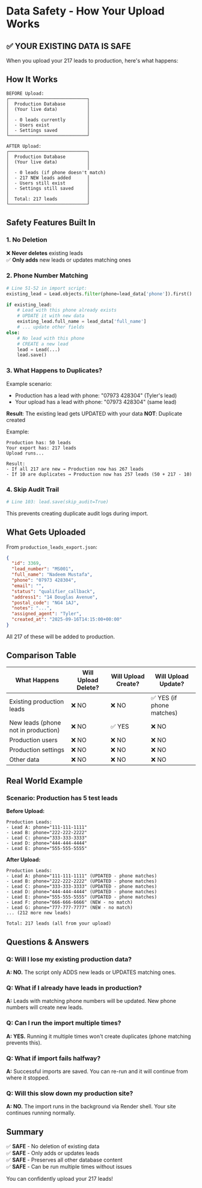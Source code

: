 # Data Safety - How Your Upload Works

## ✅ YOUR EXISTING DATA IS SAFE

When you upload your 217 leads to production, here's what happens:

## How It Works

```
BEFORE Upload:
┌─────────────────────────────┐
│  Production Database        │
│  (Your live data)           │
│                             │
│  - 0 leads currently        │
│  - Users exist              │
│  - Settings saved           │
└─────────────────────────────┘

AFTER Upload:
┌─────────────────────────────┐
│  Production Database        │
│  (Your live data)           │
│                             │
│  - 0 leads (if phone doesn't match)
│  - 217 NEW leads added      │
│  - Users still exist        │
│  - Settings still saved     │
│                             │
│  Total: 217 leads           │
└─────────────────────────────┘
```

## Safety Features Built In

### 1. No Deletion
❌ **Never deletes** existing leads  
✅ **Only adds** new leads or updates matching ones

### 2. Phone Number Matching
```python
# Line 51-52 in import script:
existing_lead = Lead.objects.filter(phone=lead_data['phone']).first()

if existing_lead:
    # Lead with this phone already exists
    # UPDATE it with new data
    existing_lead.full_name = lead_data['full_name']
    # ... update other fields
else:
    # No lead with this phone
    # CREATE a new lead
    lead = Lead(...)
    lead.save()
```

### 3. What Happens to Duplicates?

Example scenario:
- Production has a lead with phone: "07973 428304" (Tyler's lead)
- Your upload has a lead with phone: "07973 428304" (same lead)

**Result**: The existing lead gets UPDATED with your data
**NOT**: Duplicate created

Example:
```
Production has: 50 leads
Your export has: 217 leads
Upload runs...

Result: 
- If all 217 are new → Production now has 267 leads
- If 10 are duplicates → Production now has 257 leads (50 + 217 - 10)
```

### 4. Skip Audit Trail
```python
# Line 103: lead.save(skip_audit=True)
```
This prevents creating duplicate audit logs during import.

## What Gets Uploaded

From `production_leads_export.json`:
```json
{
  "id": 3369,
  "lead_number": "MS001",
  "full_name": "Nadeem Mustafa",
  "phone": "07973 428304",
  "email": "",
  "status": "qualifier_callback",
  "address1": "14 Douglas Avenue",
  "postal_code": "NG4 1AJ",
  "notes": "...",
  "assigned_agent": "Tyler",
  "created_at": "2025-09-16T14:15:00+00:00"
}
```

All 217 of these will be added to production.

## Comparison Table

| What Happens | Will Upload Delete? | Will Upload Create? | Will Upload Update? |
|-------------|---------------------|-------------------|-------------------|
| Existing production leads | ❌ NO | ❌ NO | ✅ YES (if phone matches) |
| New leads (phone not in production) | ❌ NO | ✅ YES | ❌ NO |
| Production users | ❌ NO | ❌ NO | ❌ NO |
| Production settings | ❌ NO | ❌ NO | ❌ NO |
| Other data | ❌ NO | ❌ NO | ❌ NO |

## Real World Example

### Scenario: Production has 5 test leads

**Before Upload:**
```
Production Leads:
- Lead A: phone="111-111-1111"
- Lead B: phone="222-222-2222"  
- Lead C: phone="333-333-3333"
- Lead D: phone="444-444-4444"
- Lead E: phone="555-555-5555"
```

**After Upload:**
```
Production Leads:
- Lead A: phone="111-111-1111" (UPDATED - phone matches)
- Lead B: phone="222-222-2222" (UPDATED - phone matches)
- Lead C: phone="333-333-3333" (UPDATED - phone matches)
- Lead D: phone="444-444-4444" (UPDATED - phone matches)
- Lead E: phone="555-555-5555" (UPDATED - phone matches)
- Lead F: phone="666-666-6666" (NEW - no match)
- Lead G: phone="777-777-7777" (NEW - no match)
... (212 more new leads)

Total: 217 leads (all from your upload)
```

## Questions & Answers

### Q: Will I lose my existing production data?
**A: NO.** The script only ADDS new leads or UPDATES matching ones.

### Q: What if I already have leads in production?
**A:** Leads with matching phone numbers will be updated. New phone numbers will create new leads.

### Q: Can I run the import multiple times?
**A: YES.** Running it multiple times won't create duplicates (phone matching prevents this).

### Q: What if import fails halfway?
**A:** Successful imports are saved. You can re-run and it will continue from where it stopped.

### Q: Will this slow down my production site?
**A: NO.** The import runs in the background via Render shell. Your site continues running normally.

## Summary

✅ **SAFE** - No deletion of existing data  
✅ **SAFE** - Only adds or updates leads  
✅ **SAFE** - Preserves all other database content  
✅ **SAFE** - Can be run multiple times without issues  

You can confidently upload your 217 leads!


